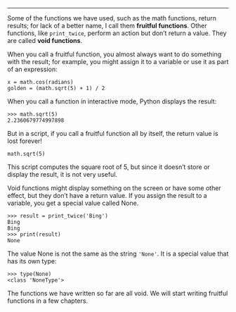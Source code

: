 -------------------------------------

Some of the functions we have used, such as the math functions, return results; for lack of a better name, I call them <span>**fruitful functions**</span>. Other functions, like `print_twice`, perform an action but don’t return a value. They are called <span>**void functions**</span>.

When you call a fruitful function, you almost always want to do something with the result; for example, you might assign it to a variable or use it as part of an expression:

    x = math.cos(radians)
    golden = (math.sqrt(5) + 1) / 2

When you call a function in interactive mode, Python displays the result:

    >>> math.sqrt(5)
    2.2360679774997898

But in a script, if you call a fruitful function all by itself, the return value is lost forever!

    math.sqrt(5)

This script computes the square root of 5, but since it doesn’t store or display the result, it is not very useful.

Void functions might display something on the screen or have some other effect, but they don’t have a return value. If you assign the result to a variable, you get a special value called <span>None</span>.

    >>> result = print_twice('Bing')
    Bing
    Bing
    >>> print(result)
    None

The value <span>None</span> is not the same as the string `'None'`. It is a special value that has its own type:

    >>> type(None)
    <class 'NoneType'>

The functions we have written so far are all void. We will start writing fruitful functions in a few chapters.

